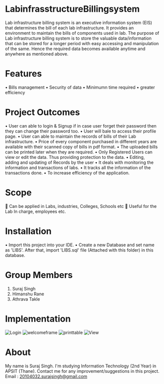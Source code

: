 # LabinfrasstructureBillingsystem
Lab infrastructure billing system is an executive information system (EIS) that determines the bill of each lab infrastructure. It provides an environment to maintain the bills of components used in lab. The purpose of Lab infrastructure billing system is to store the valuable data/information that can be stored for a longer period with easy accessing and manipulation of the same. Hence the required data becomes available anytime and anywhere as mentioned above.

# Features
• Bills management
• Security of data
• Minimumn time required
• greater efficiency

# Project Outcomes
• User can able to login & Signup if in case user forget their password then they can change 
their password too. 
• User will bale to access their profile page. 
• User can able to maintain the records of bills of their Lab infrastructure. 
• Price of every component purchased in different years are available with their scanned 
copy of bills in pdf format. 
• The uploaded bills can be printed later when they are required. 
• Only Registered Users can view or edit the data. Thus providing protection to the data. 
• Editing, adding and updating of Records by the user 
• It deals with monitoring the information and transactions of labs. 
• It tracks all the information of the transactions done. 
• To increase efficiency of the application. 

# Scope
 Can be applied in Labs, industries, Colleges, Schools etc
 Useful for the Lab In charge, employees etc. 

# Installation
• Import this project into your IDE.
• Create a new Database and set name as 'LIBS'. After that, import 'LIBS.sql' file (Attached with this folder) in this database.

# Group Members
1. Suraj Singh
2. Himanshu Rane
3. Athrava Takle

# Implementation
![Login](https://user-images.githubusercontent.com/95633860/145010613-66e78314-0f88-4f07-ad11-c27f0e467ca5.PNG)
![welcomeframe](https://user-images.githubusercontent.com/95633860/145010791-f89f4657-78d7-4100-a582-dc5cc97af35a.PNG)
![printtable](https://user-images.githubusercontent.com/95633860/145010687-c45f85db-2413-4464-bc1f-edf54a68a07c.PNG)
![View](https://user-images.githubusercontent.com/95633860/145010734-038b18ba-af4e-423c-af34-00eb16ab7a29.PNG)

# About
My name is Suraj Singh. I'm studying Information Technology (2nd Year) in APSIT (Thane). Contact me for any improvement/suggestions in this project.
Email : 20104032.surajsingh@gmail.com




